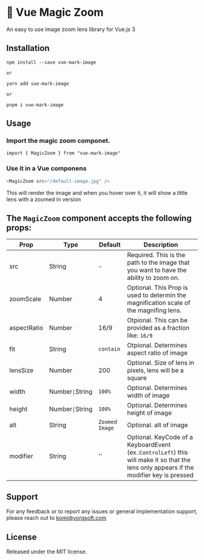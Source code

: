 # 🔎 Vue Magic Zoom

An easy to use image zoom lens library for Vue.js 3

## Installation

```shell
npm install --save vue-mark-image

or

yarn add vue-mark-image

or

pnpm i vue-mark-image
```

## Usage

### Import the magic zoom componet.

```
import { MagicZoom } from "vue-mark-image"
```

### Use it in a Vue componens

```js
<MagicZoom src="/default-image.jpg" />
```

This will render the image and when you hover over it, it will show a little lens with a zoomed in version

## The `MagicZoom` component accepts the following props:

| Prop        | Type             | Default        | Description                                                                                                                             |
| ----------- | ---------------- | -------------- | --------------------------------------------------------------------------------------------------------------------------------------- |
| src         | String           | -              | Required. This is the path to the image that you want to have the ability to zoom on.                                                   |
| zoomScale   | Number           | 4              | Optional. This Prop is used to determin the magnification scale of the magnifing lens.                                                  |
| aspectRatio | Number           | 16/9           | Otpional. This can be provided as a fraction like: `16/9`                                                                               |
| fit         | String           | `contain`      | Otpional. Determines aspect ratio of image                                                                                              |
| lensSize    | Number           | 200            | Optional. Size of lens in pixels, lens will be a square                                                                                 |
| width       | Number`\|`String | `100%`         | Optional. Determines width of image                                                                                                     |
| height      | Number`\|`String | `100%`         | Optional. Determines height of image                                                                                                    |
| alt         | String           | `Zoomed Image` | Optional. alt of image                                                                                                                  |
| modifier    | String           | ''             | Optional. KeyCode of a KeyboardEvent (ex.:`ControlLeft`) this will make it so that the lens only appears if the modifier key is pressed |

## Support

For any feedback or to report any issues or general implementation support, please reach out to [komi@yorgsoft.com](mailto:komi@yorgsoft.com)

## License

Released under the MIT license.
